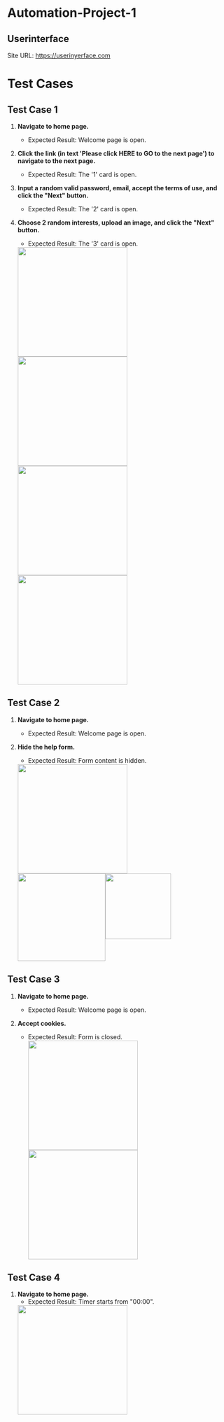 # Automation-Project-1

## Userinterface
Site URL: https://userinyerface.com

# Test Cases

## Test Case 1

1. **Navigate to home page.**
   - Expected Result: Welcome page is open.

2. **Click the link (in text 'Please click HERE to GO to the next page') to navigate to the next page.**
   - Expected Result: The '1' card is open.

3. **Input a random valid password, email, accept the terms of use, and click the "Next" button.**
   - Expected Result: The '2' card is open.
     
4. **Choose 2 random interests, upload an image, and click the "Next" button.**
   - Expected Result: The '3' card is open.<br><div>
   <img src="https://cdn.discordapp.com/attachments/1170655156229128232/1170655517694246922/HomePage.png?ex=6559d4e9&is=65475fe9&hm=fbcb11543eef4b219c060b1eae708ea33d53fe3f48714c95564cc8559589a5a5&" height="250">
   <img src="https://cdn.discordapp.com/attachments/1170655156229128232/1170655537365520465/card1.png?ex=6559d4ed&is=65475fed&hm=e6429617121601e15e973b96f664a8b75cbb1730c77b7a928a415005b109be26&" height="250">
   <img src="https://cdn.discordapp.com/attachments/1170655156229128232/1170655554864152606/card3.png?ex=6559d4f2&is=65475ff2&hm=b87c0e79c4edb6a80dd29e51d9158a5a9232816d5a8e20153f1c41e7a66fddaa&" height="250">
   <img src="https://cdn.discordapp.com/attachments/1170655156229128232/1170657712149893202/card3.0.png?ex=6559d6f4&is=654761f4&hm=8a4622efab7a57a24affbd6efe0855eb527d51d405ca6f590e6e89660be213f7&" height="250">
   </div>
   
## Test Case 2

1. **Navigate to home page.**
   - Expected Result: Welcome page is open.<br>

2. **Hide the help form.**
   - Expected Result: Form content is hidden.
   <div><img src="https://cdn.discordapp.com/attachments/1170655156229128232/1170655517694246922/HomePage.png?ex=6559d4e9&is=65475fe9&hm=fbcb11543eef4b219c060b1eae708ea33d53fe3f48714c95564cc8559589a5a5&" height="250">
   <div style="display: flex;">
   <img src="https://cdn.discordapp.com/attachments/1170655156229128232/1170655595657965659/before.png?ex=6559d4fb&is=65475ffb&hm=e8dfe6273bcabaef53a03f85387b8d7a907f79eb8bc26fb1d7ad85f92bf91828&" height="200">
   <img src="https://cdn.discordapp.com/attachments/1170655156229128232/1170655595372757104/after.png?ex=6559d4fb&is=65475ffb&hm=4813070d90dd160c4b27142009243eff78d5cab304245adcd595cbc7102d4e92&" height="150">
</div></div>

## Test Case 3

1. **Navigate to home page.**
   - Expected Result: Welcome page is open.

2. **Accept cookies.**
   - Expected Result: Form is closed.
     <div>
       <img src="https://cdn.discordapp.com/attachments/1170655156229128232/1170655517694246922/HomePage.png?ex=6559d4e9&is=65475fe9&hm=fbcb11543eef4b219c060b1eae708ea33d53fe3f48714c95564cc8559589a5a5&" height="250">
       <img src="https://cdn.discordapp.com/attachments/1170655156229128232/1170660912068300861/cookie.png?ex=6559d9ef&is=654764ef&hm=16b4fffb747adbea78f5ea86e7aa8efceefaf031516443e781cef5fc7728ea99&" height="250">
     </div>

## Test Case 4

1. **Navigate to home page.**
   - Expected Result: Timer starts from "00:00".
   <div>
     <img src="https://cdn.discordapp.com/attachments/1170655156229128232/1170661760617959464/Screenshot_2023-11-05_155142.png?ex=6559dab9&is=654765b9&hm=9733e6300d4bc39bb9f7901950a9db511759bbfb235ca0766ffc00e2f60ed667&" height="250">
   </div>

